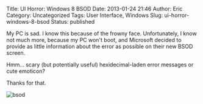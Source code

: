 Title: UI Horror: Windows 8 BSOD
Date: 2013-01-24 21:46
Author: Eric
Category: Uncategorized
Tags: User Interface, Windows
Slug: ui-horror-windows-8-bsod
Status: published

My PC is sad. I know this because of the frowny face. Unfortunately, I
know not much more, because my PC won't boot, and Microsoft decided to
provide as little information about the error as possible on their new
BSOD screen.

Hmm... scary (but potentially useful) hexidecimal-laden error messages
or cute emoticon?

Thanks for that.

![bsod]({filename}/images/bsod.jpg)

